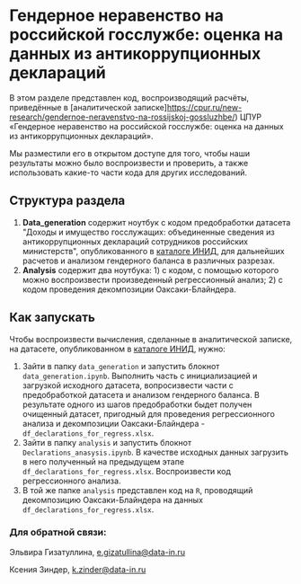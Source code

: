 # Гендерное неравенство на российской госслужбе: оценка на данных из антикоррупционных деклараций  

В этом разделе представлен код, воспроизводящий расчёты, приведённые 
в [аналитической записке]https://cpur.ru/new-research/gendernoe-neravenstvo-na-rossijskoj-gossluzhbe/) ЦПУР «Гендерное неравенство на российской госслужбе: оценка на данных из антикоррупционных деклараций».

Мы разместили его в открытом доступе для того, чтобы наши результаты можно было воспроизвести и проверить, а также использовать какие-то части кода для других исследований.

## Структура раздела

1. **Data_generation** содержит ноутбук с кодом предобработки датасета "Доходы и имущество госслужащих: объединенные сведения из антикоррупционных деклараций сотрудников российских министерств", опубликованного в [каталоге ИНИД](https://data-in.ru/data-catalog/datasets/150/), для дальнейших расчетов и анализом гендерного баланса в различных разрезах.
2. **Analysis** содержит два ноутбука: 1) с кодом, с помощью которого можно воспроизвести произведенный регрессионный анализ; 2) с кодом проведения декомпозиции Оаксаки-Блайндера. 

## Как запускать

Чтобы воспроизвести вычисления, сделанные в аналитической записке, на датасете, опубликованном в [каталоге ИНИД](https://data-in.ru/), нужно:
1. Зайти в папку `data_generation` и запустить блокнот `data_generation.ipynb`. Выполнить часть с инициализацией и загрузкой исходного датасета, вопросизвести части с предобработкой датасета и анализом гендерного баланса. В результате одного из шагов предобработки быдет получен очищенный датасет, пригодный для проведения регрессионного анализа и декомпозиции Оаксаки-Блайндера - `df_declarations_for_regress.xlsx`.
3. Зайти в папку `analysis` и запустить блокнот `Declarations_anasysis.ipynb`. В качестве исходных данных загрузить в него полученный на предыдущем этапе `df_declarations_for_regress.xlsx`. Воспроизвести код регрессионного анализа.
4. В той же папке `analysis` представлен код на `R`, проводящий декомпозицию Оаксаки-Блайндера на данных `df_declarations_for_regress.xlsx`.

### Для обратной связи:

Эльвира Гизатуллина, e.gizatullina@data-in.ru

Ксения Зиндер, k.zinder@data-in.ru
